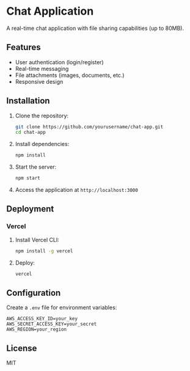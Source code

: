 # Chat Application

A real-time chat application with file sharing capabilities (up to 80MB).

## Features

- User authentication (login/register)
- Real-time messaging
- File attachments (images, documents, etc.)
- Responsive design

## Installation

1. Clone the repository:
   ```bash
   git clone https://github.com/yourusername/chat-app.git
   cd chat-app
   ```

2. Install dependencies:
   ```bash
   npm install
   ```

3. Start the server:
   ```bash
   npm start
   ```

4. Access the application at `http://localhost:3000`

## Deployment

### Vercel

1. Install Vercel CLI:
   ```bash
   npm install -g vercel
   ```

2. Deploy:
   ```bash
   vercel
   ```

## Configuration

Create a `.env` file for environment variables:

```
AWS_ACCESS_KEY_ID=your_key
AWS_SECRET_ACCESS_KEY=your_secret
AWS_REGION=your_region
```

## License

MIT
